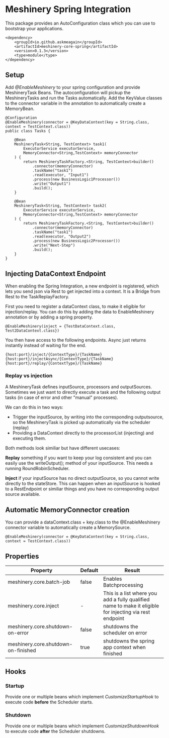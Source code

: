 # Meshinery Spring Integration

This package provides an AutoConfiguration class which you can use to bootstrap your applications.

    <dependency>
        <groupId>io.github.askmeagain</groupId>
        <artifactId>meshinery-core-spring</artifactId>
        <version>0.1.3</version>
        <type>module</type>
    </dependency>

## Setup

Add _@EnableMeshinery_ to your spring configuration and provide MeshineryTask Beans. The autoconfiguration will pickup
the MeshineryTasks and run the Tasks automatically. Add the KeyValue classes to the connector variable in the annotation
to automatically create a MemoryBean.

    @Configuration
    @EnableMeshinery(connector = @KeyDataContext(key = String.class, context = TestContext.class))
    public class Tasks {

        @Bean
        MeshineryTask<String, TestContext> task1(
            ExecutorService executorService, 
            MemoryConnector<String,TestContext> memoryConnector
        ) {
            return MeshineryTaskFactory.<String, TestContext>builder()
                .connector(memoryConnector)
                .taskName("task1")
                .read(executor, "Input1")
                .process(new BusinessLogic1Processor())
                .write("Output1")
                .build();
        }
    
        @Bean
        MeshineryTask<String, TestContext> task2(
            ExecutorService executorService,
            MemoryConnector<String,TestContext> memoryConnector
        ) {
            return MeshineryTaskFactory.<String, TestContext>builder()
                .connector(memoryConnector)
                .taskName("task1")
                .read(executor, "Output2")
                .process(new BusinessLogic2Processor())
                .write("Next-Step")
                .build();
        }
    }

## Injecting DataContext Endpoint

When enabling the Spring Integration, a new endpoint is registered, which lets you send json via Rest to get injected
into a context. It is a Bridge from Rest to the TaskReplayFactory.

First you need to register a dataContext class, to make it eligible for injection/replay. You can do this by adding the
data to EnableMeshinery annotation or by adding a spring property.

    @EnableMeshinery(inject = {TestDataContext.class, Test2DataContext.class})

You then have access to the following endpoints. Async just returns instantly instead of waiting for the end.

    {host:port}/inject/{ContextType}/{TaskName}
    {host:port}/injectAsync/{ContextType}/{TaskName}
    {host:port}/replay/{ContextType}/{TaskName}

### Replay vs injection

A MeshineryTask defines inputSource, processors and outputSources. Sometimes we just want to directly execute a task and
the following output tasks (in case of error and other "manual" processes).

We can do this in two ways:

* Trigger the inputSource, by writing into the corresponding outputsource, so the MeshineryTask is picked up
  automatically via the scheduler (replay)
* Providing a DataContext directly to the processorList (injecting) and executing them.

Both methods look similiar but have different usecases:

**Replay** something if you want to keep your log consistent and you can easily use the writeOutput(); method of your
inputSource. This needs a running RoundRobinScheduler.

**Inject** if your inputSource has no direct outputSource, so you cannot write directly to the stateStore. This can
happen when an inputSource is hooked to a RestEndpoint or similiar things and you have no corresponding output source
available.

## Automatic MemoryConnector creation

You can provide a dataContext.class + key.class to the @EnableMeshinery connector variable to automatically create a
MemorySource.

    @EnableMeshinery(connector = @KeyDataContext(key = String.class, context = TestContext.class))

## Properties

| Property  | Default | Result  |
|---|---|---|
| meshinery.core.batch-job | false  | Enables Batchprocessing |
| meshinery.core.inject | -  | This is a list where you add a fully qualified name to make it eligible for injecting via rest endpoint|
| meshinery.core.shutdown-on-error | false | shutdowns the scheduler on error | 
| meshinery.core.shutdown-on-finished | true | shutdowns the spring app context when finished | 

## Hooks

### Startup

Provide one or multiple beans which implement _CustomizeStartupHook_ to execute code
**before** the Scheduler starts.

### Shutdown

Provide one or multiple beans which implement _CustomizeShutdownHook_ to execute code
**after** the Scheduler shutdowns.

